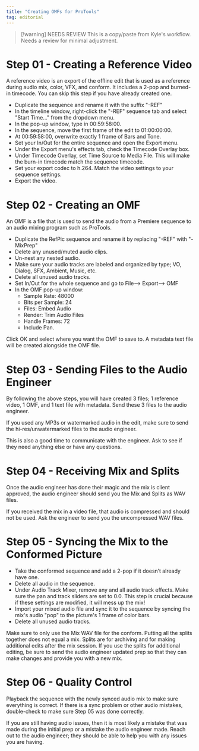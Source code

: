```yaml
---
title: "Creating OMFs for ProTools"
tag: editorial
---
```

> [!warning] NEEDS REVIEW
> This is a copy/paste from Kyle's workflow. Needs a review for minimal adjustment.

# Step 01 - Creating a Reference Video

A reference video is an export of the offline edit that is used as a reference during audio mix, color, VFX, and conform. It includes a 2-pop and burned-in timecode. You can skip this step if you have already created one. 

- Duplicate the sequence and rename it with the suffix "-REF" 
- In the timeline window, right-click the "-REF" sequence tab and select "Start Time…" from the dropdown menu. 
- In the pop-up window, type in 00:59:58:00.
- In the sequence, move the first frame of the edit to 01:00:00:00.
- At 00:59:58:00, overwrite exactly 1 frame of Bars and Tone.
- Set your In/Out for the entire sequence and open the Export menu. 
- Under the Export menu's effects tab, check the Timecode Overlay box.
- Under Timecode Overlay, set Time Source to Media File. This will make the burn-in timecode match the sequence timecode.
- Set your export codec to h.264. Match the video settings to your sequence settings.
- Export the video.

# Step 02 - Creating an OMF

An OMF is a file that is used to send the audio from a Premiere sequence to an audio mixing program such as ProTools.

- Duplicate the RefPic sequence and rename it by replacing "-REF" with "-MixPrep"
- Delete any unused/muted audio clips.
- Un-nest any nested audio.
- Make sure your audio tracks are labeled and organized by type; VO, Dialog, SFX, Ambient, Music, etc.
- Delete all unused audio tracks.
- Set In/Out for the whole sequence and go to File—> Export—> OMF
- In the OMF pop-up window: 
	- Sample Rate: 48000
	- Bits per Sample: 24
	- Files: Embed Audio
	- Render: Trim Audio Files
	- Handle Frames: 72
	- Include Pan.

Click OK and select where you want the OMF to save to. A metadata text file will be created alongside the OMF file.

# Step 03 - Sending Files to the Audio Engineer

By following the above steps, you will have created 3 files; 1 reference video, 1 OMF, and 1 text file with metadata. Send these 3 files to the audio engineer.

If you used any MP3s or watermarked audio in the edit, make sure to send the hi-res/unwatermarked files to the audio engineer.

This is also a good time to communicate with the engineer. Ask to see if they need anything else or have any questions.

# Step 04 - Receiving Mix and Splits

Once the audio engineer has done their magic and the mix is client approved, the audio engineer should send you the Mix and Splits as WAV files.

If you received the mix in a video file, that audio is compressed and should not be used. Ask the engineer to send you the uncompressed WAV files.

# Step 05 - Syncing the Mix to the Conformed Picture

- Take the conformed sequence and add a 2-pop if it doesn’t already have one.
- Delete all audio in the sequence.
- Under Audio Track Mixer, remove any and all audio track effects. Make sure the pan and track sliders are set to 0.0. This step is crucial because if these settings are modified, it will mess up the mix!
- Import your mixed audio file and sync it to the sequence by syncing the mix's audio "pop" to the picture's 1 frame of color bars.
- Delete all unused audio tracks.

Make sure to only use the Mix WAV file for the conform. Putting all the splits together does not equal a mix. Splits are for archiving and for making additional edits after the mix session. If you use the splits for additional editing, be sure to send the audio engineer updated prep so that they can make changes and provide you with a new mix.

# Step 06 - Quality Control

Playback the sequence with the newly synced audio mix to make sure everything is correct. If there is a sync problem or other audio mistakes, double-check to make sure Step 05 was done correctly.

If you are still having audio issues, then it is most likely a mistake that was made during the initial prep or a mistake the audio engineer made. Reach out to the audio engineer; they should be able to help you with any issues you are having.

